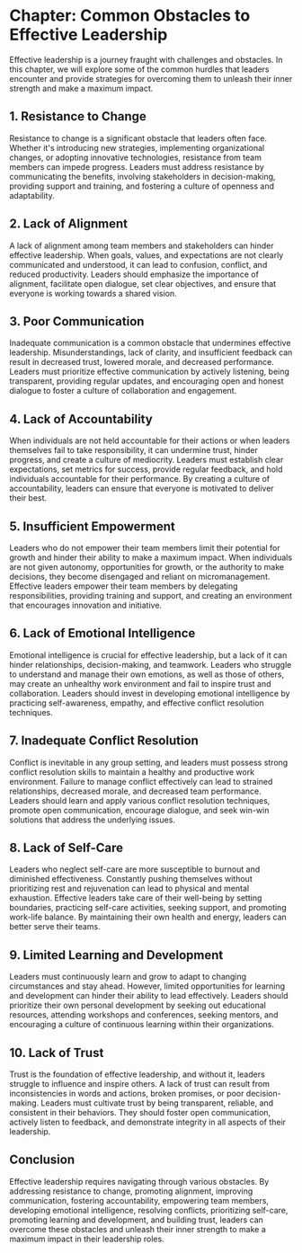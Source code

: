 Chapter: Common Obstacles to Effective Leadership
=================================================

Effective leadership is a journey fraught with challenges and obstacles. In this chapter, we will explore some of the common hurdles that leaders encounter and provide strategies for overcoming them to unleash their inner strength and make a maximum impact.

**1. Resistance to Change**
---------------------------

Resistance to change is a significant obstacle that leaders often face. Whether it's introducing new strategies, implementing organizational changes, or adopting innovative technologies, resistance from team members can impede progress. Leaders must address resistance by communicating the benefits, involving stakeholders in decision-making, providing support and training, and fostering a culture of openness and adaptability.

**2. Lack of Alignment**
------------------------

A lack of alignment among team members and stakeholders can hinder effective leadership. When goals, values, and expectations are not clearly communicated and understood, it can lead to confusion, conflict, and reduced productivity. Leaders should emphasize the importance of alignment, facilitate open dialogue, set clear objectives, and ensure that everyone is working towards a shared vision.

**3. Poor Communication**
-------------------------

Inadequate communication is a common obstacle that undermines effective leadership. Misunderstandings, lack of clarity, and insufficient feedback can result in decreased trust, lowered morale, and decreased performance. Leaders must prioritize effective communication by actively listening, being transparent, providing regular updates, and encouraging open and honest dialogue to foster a culture of collaboration and engagement.

**4. Lack of Accountability**
-----------------------------

When individuals are not held accountable for their actions or when leaders themselves fail to take responsibility, it can undermine trust, hinder progress, and create a culture of mediocrity. Leaders must establish clear expectations, set metrics for success, provide regular feedback, and hold individuals accountable for their performance. By creating a culture of accountability, leaders can ensure that everyone is motivated to deliver their best.

**5. Insufficient Empowerment**
-------------------------------

Leaders who do not empower their team members limit their potential for growth and hinder their ability to make a maximum impact. When individuals are not given autonomy, opportunities for growth, or the authority to make decisions, they become disengaged and reliant on micromanagement. Effective leaders empower their team members by delegating responsibilities, providing training and support, and creating an environment that encourages innovation and initiative.

**6. Lack of Emotional Intelligence**
-------------------------------------

Emotional intelligence is crucial for effective leadership, but a lack of it can hinder relationships, decision-making, and teamwork. Leaders who struggle to understand and manage their own emotions, as well as those of others, may create an unhealthy work environment and fail to inspire trust and collaboration. Leaders should invest in developing emotional intelligence by practicing self-awareness, empathy, and effective conflict resolution techniques.

**7. Inadequate Conflict Resolution**
-------------------------------------

Conflict is inevitable in any group setting, and leaders must possess strong conflict resolution skills to maintain a healthy and productive work environment. Failure to manage conflict effectively can lead to strained relationships, decreased morale, and decreased team performance. Leaders should learn and apply various conflict resolution techniques, promote open communication, encourage dialogue, and seek win-win solutions that address the underlying issues.

**8. Lack of Self-Care**
------------------------

Leaders who neglect self-care are more susceptible to burnout and diminished effectiveness. Constantly pushing themselves without prioritizing rest and rejuvenation can lead to physical and mental exhaustion. Effective leaders take care of their well-being by setting boundaries, practicing self-care activities, seeking support, and promoting work-life balance. By maintaining their own health and energy, leaders can better serve their teams.

**9. Limited Learning and Development**
---------------------------------------

Leaders must continuously learn and grow to adapt to changing circumstances and stay ahead. However, limited opportunities for learning and development can hinder their ability to lead effectively. Leaders should prioritize their own personal development by seeking out educational resources, attending workshops and conferences, seeking mentors, and encouraging a culture of continuous learning within their organizations.

**10. Lack of Trust**
---------------------

Trust is the foundation of effective leadership, and without it, leaders struggle to influence and inspire others. A lack of trust can result from inconsistencies in words and actions, broken promises, or poor decision-making. Leaders must cultivate trust by being transparent, reliable, and consistent in their behaviors. They should foster open communication, actively listen to feedback, and demonstrate integrity in all aspects of their leadership.

**Conclusion**
--------------

Effective leadership requires navigating through various obstacles. By addressing resistance to change, promoting alignment, improving communication, fostering accountability, empowering team members, developing emotional intelligence, resolving conflicts, prioritizing self-care, promoting learning and development, and building trust, leaders can overcome these obstacles and unleash their inner strength to make a maximum impact in their leadership roles.
